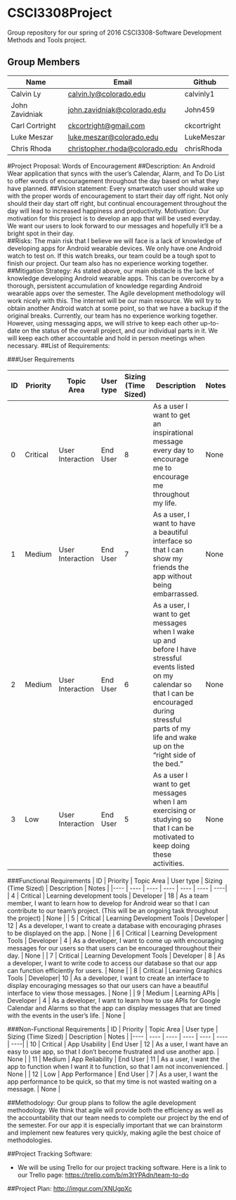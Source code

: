 # CSCI3308Project
Group repository for our spring of 2016 CSCI3308-Software Development Methods and Tools project. 

## Group Members
| Name | Email | Github |
| ---- | ---- | ----|
|Calvin Ly |calvin.ly@colorado.edu | calvinly1 |
|John Zavidniak | john.zavidniak@colorado.edu | John459 |
|Carl Cortright | ckcortright@gmail.com | ckcortright |
|Luke Meszar | luke.meszar@colorado.edu | LukeMeszar |
|Chris Rhoda | christopher.rhoda@colorado.edu | chrisRhoda |

#Project Proposal: Words of Encouragement
##Description:
An Android Wear application that syncs with the user’s Calendar, Alarm, and To Do List to offer words of encouragement throughout the day based on what they have planned.
##Vision statement: 
Every smartwatch user should wake up with the proper words of encouragement to start their day off right. Not only should their day start off right, but continual encouragement throughout the day will lead to increased happiness and productivity. 
Motivation: Our motivation for this project is to develop an app that will be used everyday. We want our users to look forward to our messages and hopefully it’ll be a bright spot in their day.   
##Risks: 
The main risk that I believe we will face is a lack of knowledge of developing apps for Android wearable devices. We only have one Android watch to test on. If this watch breaks, our team could be a tough spot to finish our project. Our team also has no experience working together. 
##Mitigation Strategy:
As stated above, our main obstacle is the lack of knowledge developing Android wearable apps.  This can be overcome by a thorough, persistent accumulation of knowledge regarding Android wearable apps over the semester.  The Agile development methodology will work nicely with this.  The internet will be our main resource.  We will try to obtain another Android watch at some point, so that we have a backup if the original breaks.  Currently, our team has no experience working together.  However, using messaging apps, we will strive to keep each other up-to-date on the status of the overall project, and our individual parts in it.  We will keep each other accountable and hold in person meetings when necessary. 
##List of Requirements: 

###User Requirements

| ID | Priority | Topic Area | User type | Sizing (Time Sized) | Description | Notes |
|---- | ---- | ---- | ---- | ---- | ---- | ----|
| 0 | Critical | User Interaction | End User | 8 |  As a user I want to get an inspirational message every day to encourage me to encourage me throughout my life. | None |
| 1 | Medium | User Interaction | End User | 7 |  As a user, I want to have a beautiful interface so that I can show my friends the app without being embarrassed. | None |
| 2 | Medium | User Interaction | End User | 6 |  As a user, I want to get messages when I wake up and before I have stressful events listed on my calendar so that I can  be encouraged during stressful parts of my life and wake up on the “right side of the bed.” | None |
| 3 | Low | User Interaction | End User | 5 |  As a user I want to get messages when I am exercising or studying so that I can be motivated to keep doing these activities.  | None |

###Functional Requirements
| ID | Priority | Topic Area | User type | Sizing (Time Sized) | Description | Notes |
|---- | ---- | ---- | ---- | ---- | ---- | ----|
| 4 | Critical | Learning development tools | Developer | 18 |  As a team member, I want to learn how to develop for Android wear so that I can contribute to our team’s project. (This will be an ongoing task throughout the project) | None |
| 5 | Critical | Learning Development Tools | Developer | 12 |  As a developer, I want to create a database with encouraging phrases to be displayed on the app. | None |
| 6 | Critical | Learning Development Tools | Developer | 4 |  As a developer, I want to come up with encouraging messages for our users so that users can be encouraged throughout their day. | None |
| 7 | Critical | Learning Development Tools | Developer | 8 |  As a developer, I want to write code to access our database so that our app can function efficiently for users. | None |
| 8 | Critical | Learning Graphics Tools | Developer| 10 |  As a developer, I want to create an interface to display encouraging messages so that our users can have a beautiful interface to view those messages.  | None |
| 9 | Medium | Learning APIs | Developer | 4 |  As a developer, I want to learn how to use APIs for Google Calendar and Alarms so that the app can display messages that are timed with the events in the user’s life.  | None |

###Non-Functional Requirements
| ID | Priority | Topic Area | User type | Sizing (Time Sized) | Description | Notes |
|---- | ---- | ---- | ---- | ---- | ---- | ----|
| 10 | Critical | App Usability | End User | 12 |  As a user, I want have an easy to use app, so that I don’t become frustrated and use another app. | None |
| 11 | Medium | App Reliability | End User | 11 |  As a user, I want the app to function when I want it to function, so that I am not inconvenienced. | None |
| 12 | Low | App Performance | End User | 7 |  As a user, I want the app performance to be quick, so that my time is not wasted waiting on a message. | None |

##Methodology: 
Our group plans to follow the agile development methodology. We think that agile will provide both the efficiency as well as the accountability that our team needs to complete our project by the end of the semester. For our app it is especially important that we can brainstorm and implement new features very quickly, making agile the best choice of methodologies. 

##Project Tracking Software:
- We will be using Trello for our project tracking software. Here is a link to our Trello page: https://trello.com/b/m3tYPAdn/team-to-do 

##Project Plan:
http://imgur.com/XNUgpXc
 





